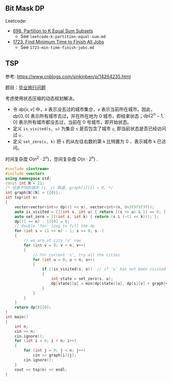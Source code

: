 ## Bit Mask DP

Leetcode:

- [698. Partition to K Equal Sum Subsets](https://leetcode.com/problems/partition-to-k-equal-sum-subsets/)
  - See `leetcode-k-partition-equal-sum.md`
- [1723. Find Minimum Time to Finish All Jobs](https://leetcode-cn.com/problems/find-minimum-time-to-finish-all-jobs/)
  - See `1723-min-time-finish-jobs.md`



## TSP

参考: https://www.cnblogs.com/sinkinben/p/14264235.html

题目：[毕业旅行问题](https://www.nowcoder.com/questionTerminal/3d1adf0f16474c90b27a9954b71d125d?answerType=1&f=discussion)

考虑使用状态压缩的动态规划解决。

- 令 $dp[s,v]$ 中，$s$ 表示没去过的城市集合，$v$ 表示当前所在城市。因此，$dp[0,0]$ 表示所有城市去过，并在所在地为 0 城市，即结束状态；$dp[2^n-1, 0]$ 表示所有城市都没去过，当前在 0 号城市，即开始状态。
- 定义 `is_visited(s, u)` 为集合 `s` 是否包含了城市 `u`, 即当前状态是否已经访问过 `u` .
- 定义 `set_zero(s, k)` 把 `s` 的从左往右数的第 `k` 比特置为 0 ，表示城市 `k` 已访问。

时间复杂度 $O(n^2\cdot2^n)$，空间复杂度 $O(n \cdot 2^n)$ .

```cpp
#include <iostream>
#include <vector>
using namespace std;
const int N = 21;
/* 任意不同的城市 (i, j) 联通, graph[i][i] = 0. */
int graph[N][N] = {{0}};
int tsp(int n)
{
    vector<vector<int>> dp((1 << n), vector<int>(n, 0x3f3f3f3f));
    auto is_visited = [](int s, int u) { return ((s >> u) & 1) == 0; };
    auto set_zero = [](int s, int k) { return (s & (~(1 << k))); };
    dp[(1 << n) - 1][0] = 0;
    // double 'for' loop to fill the dp
    for (int s = (1 << n) - 1; s >= 0; s--)
    {
        // we are at city 'v' now
        for (int v = 0; v < n; v++)
        {
            // for current 's', try all the cities
            for (int u = 0; u < n; u++)
            {
                if (!is_visited(s, u))  // if 'u' has not been visited
                {
                    int state = set_zero(s, u);
                    dp[state][u] = min(dp[state][u], dp[s][v] + graph[v][u]);
                }
            }
        }
    }
    return dp[0][0];
}
int main()
{
    int n;
    cin >> n;
    cin.ignore();
    for (int i = 0; i < n; i++)
    {
        for (int j = 0; j < n; j++)
            cin >> graph[i][j];
        cin.ignore();
    }
    cout << tsp(n) << endl;
}
```